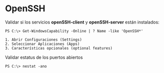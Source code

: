 # OpenSSH  

Validar si los servicios **openSSH-client** y **openSSH-server** están instalados:

    PS C:\> Get-WindowsCapability -Online | ? Name -like 'OpenSSH*'  

    1. Abrir Configuraciones (Settings)
    2. Seleccionar Aplicaciones (Apps)
    3. Características opcionales (optional features)


Validar estatus de los puertos abiertos

    PS C:\> nestat -ano  

